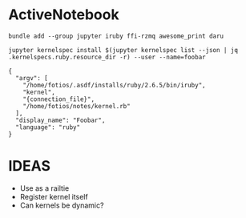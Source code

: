 # ActiveNotebook

```
bundle add --group jupyter iruby ffi-rzmq awesome_print daru

jupyter kernelspec install $(jupyter kernelspec list --json | jq .kernelspecs.ruby.resource_dir -r) --user --name=foobar

{
  "argv": [
    "/home/fotios/.asdf/installs/ruby/2.6.5/bin/iruby",
    "kernel",
    "{connection_file}",
    "/home/fotios/notes/kernel.rb"
  ],
  "display_name": "Foobar",
  "language": "ruby"
}
```

# IDEAS

- Use as a railtie
- Register kernel itself
- Can kernels be dynamic?
